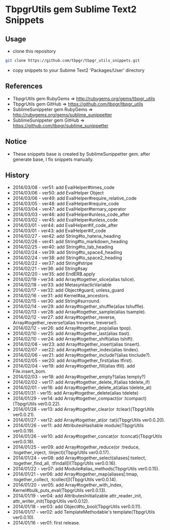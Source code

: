 # TbpgrUtils gem Sublime Text2 Snippets

## Usage
* clone this repository
~~~bash
git clone https://github.com/tbpgr/tbpgr_utils_snippets.git
~~~

* copy snippets to your Subime Text2 'Packages/User' directory

## References
* TbpgrUtils gem RubyGems => http://rubygems.org/gems/tbpgr_utils
* TbpgrUtils gem GitHub => https://github.com/tbpgr/tbpgr_utils
* SublimeSunippeter gem RubyGems => http://rubygems.org/gems/sublime_sunippetter
* SublimeSunippeter gem GitHub => https://github.com/tbpgr/sublime_sunippetter

## Notice
* These snippets base is created by SublimeSunippetter gem. after generate base, I fix snippets manually.

## History
* 2014/03/08 - ver51: add EvalHelper#times_code
* 2014/03/06 - ver50: add EvalHelper Object
* 2014/03/06 - ver49: add EvalHelper#require_relative_code
* 2014/03/05 - ver48: add EvalHelper#require_code
* 2014/03/04 - ver47: add EvalHelper#ternary_operator
* 2014/03/03 - ver46: add EvalHelper#unless_code_after
* 2014/03/02 - ver45: add EvalHelper#unless_code
* 2014/03/01 - ver44: add EvalHelper#if_code_after
* 2014/03/01 - ver43: add EvalHelper#if_code
* 2014/02/27 - ver42: add String#to_hatena_heading
* 2014/02/26 - ver41: add String#to_markdown_heading
* 2014/02/25 - ver40: add String#to_tab_heading
* 2014/02/24 - ver39: add String#to_space4_heading
* 2014/02/24 - ver38: add String#to_space2_heading
* 2014/02/22 - ver37: add String#stripe
* 2014/02/21 - ver36: add String#say
* 2014/02/20 - ver35: add EndERB.apply
* 2014/02/19 - ver34: add Array#together_slice(alias tslice).
* 2014/02/18 - ver33: add MetasyntacticVariable
* 2014/02/17 - ver32: add Object#guard, unless_guard
* 2014/02/16 - ver31: add Kernel#aa_ancestors.
* 2014/02/15 - ver30: add String#surround.
* 2014/02/14 - ver29: add Array#together_shuffle(alias tshuffle).
* 2014/02/13 - ver28: add Array#together_sample(alias tsample).
* 2014/02/12 - ver27: add Array#together_reverse, Array#together_reverse!(alias treverse, treverse!).
* 2014/02/12 - ver26: add Array#together_pop(alias tpop).
* 2014/02/10 - ver25: add Array#together_last(alias tlast).
* 2014/02/10 - ver24: add Array#together_shift(alias tshift).
* 2014/02/08 - ver23: add Array#together_insert(alias tinsert).
* 2014/02/07 - ver22: add Array#together_index(alias tindex).
* 2014/02/06 - ver21: add Array#together_include?(alias tinclude?).
* 2014/02/05 - ver20: add Array#together_first(alias tfirst).
* 2014/02/04 - ver19: add Array#together_fill(alias tfill). add File.insert_bom.
* 2014/02/03 - ver18: add Array#together_empty?(alias tempty?)
* 2014/02/02 - ver17: add Array#together_delete_if(alias tdelete_if)
* 2014/02/01 - ver16: add Array#together_delete_at(alias tdelete_at)
* 2014/01/31 - ver15: add Array#together_delete(alias tdelete)
* 2014/01/29 - ver14: add Array#together_compact(or :tcompact)(TbpgrUtils ver0.0.22).
* 2014/01/28 - ver13: add Array#together_clear(or :tclear)(TbpgrUtils ver0.0.21).
* 2014/01/27 - ver12: add Array#together_at(or :tat)(TbpgrUtils ver0.0.20).
* 2014/01/26 - ver11: add AttributesHashable module(TbpgrUtils ver0.0.19).
* 2014/01/26 - ver10: add Array#together_concat(or :tconcat)(TbpgrUtils ver0.0.18).
* 2014/01/25 - ver09: add Array#together_reduce(or :treduce, :together_inject, :tinject)(TbpgrUtils ver0.0.17).
* 2014/01/24 - ver08: add Array#together_select(aliases[:tselect, :together_find_all, :tfindall])(TbpgrUtils ver0.0.16).
* 2014/01/22 - ver07: add Module#alias_methods(TbpgrUtils ver0.0.15).
* 2014/01/21 - ver06: add Array#together_map(aliases[:tmap, :together_collect, :tcollect])(TbpgrUtils ver0.0.14).
* 2014/01/20 - ver05: add Array#together_with_index, Kernel#bulk_puts_eval(TbpgrUtils ver0.0.13).
* 2014/01/19 - ver04: add AttributesInitializable attr_reader_init, attr_writer_init(TbpgrUtils ver0.0.12).
* 2014/01/18 - ver03: add Object#to_bool(TbpgrUtils ver0.0.11).
* 2014/01/17 - ver02: add TemplateMethodable's template(TbpgrUtils ver0.0.10).
* 2014/01/16 - ver01: first release.
